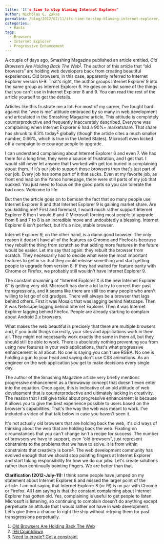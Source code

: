 ```yaml
---
title: 'It's time to stop blaming Internet Explorer'
author: Nicholas C. Zakas
permalink: /blog/2012/07/11/its-time-to-stop-blaming-internet-explorer/
categories:
  - Rants
tags:
  - Browsers
  - Internet Explorer
  - Progressive Enhancement
---
```

A couple of days ago, Smashing Magazine published an article entitled, <cite>Old Browsers Are Holding Back The Web</cite><sup>[1]</sup>. The author of this article that &#8220;old browsers&#8221; are holding web developers back from creating beautiful experiences. Old browsers, in this case, apparently referred to Internet Explorer version 6-9. That's right, the author groups Internet Explorer 9 into the same group as Internet Explorer 6. He goes on to list some of the things that you can't use in Internet Explorer 8 and 9. You can read the rest of the article yourself to get the details.

Articles like this frustrate me a lot. For most of my career, I've fought hard against the &#8220;woe is me&#8221; attitude embraced by so many in web development and articulated in the Smashing Magazine article. This attitude is completely counterproductive and frequently inaccurately described. Everyone was complaining when Internet Explorer 6 had a 90%+ marketshare. That share has shrunk to 6.3% today<sup>[2]</sup> globally (though the article cites a much smaller number, 0.66%, which is true in the United States). Microsoft even kicked off a campaign to encourage people to upgrade.

I can understand complaining about Internet Explorer 6 and even 7. We had them for a long time, they were a source of frustration, and I get that. I would still never let anyone that I worked with get too buried in complaining about them. If it's our job to support those browsers then that's just part of our job. Every job has some part of it that sucks. Even at my favorite job, as front end lead on the Yahoo homepage, there were still parts of my job that sucked. You just need to focus on the good parts so you can tolerate the bad ones. Welcome to life.

But then the article goes on to bemoan the fact that so many people use Internet Explorer 8 and that Internet Explorer 9 is gaining market share. Are you kidding me? First and foremost, I would much rather support Internet Explorer 8 then I would 6 and 7. Microsoft forcing most people to upgrade from 6 and 7 to 8 is an incredible move and undoubtedly a blessing. Internet Explorer 8 isn't perfect, but it's a nice, stable browser.

Internet Explorer 9, on the other hand, is a damn good browser. The only reason it doesn't have all of the features as Chrome and Firefox is because they rebuilt the thing from scratch so that adding more features in the future would be easier. Let me say that again: they rebuilt the browser from scratch. They necessarily had to decide what were the most important features to get in so that they could release something and start getting people to upgrade from version 8. If they had waited for feature parity with Chrome or Firefox, we probably still wouldn't have Internet Explorer 9.

The constant drumming of &#8220;Internet Explorer X is the new Internet Explorer 6&#8243; is getting very old. Microsoft has done a lot to try to correct their past transgressions, and it seems like there are still too many people who aren't willing to let go of old grudges. There will always be a browser that lags behind others. First it was Mosaic that was lagging behind Netscape. Then it was Netscape lagging behind Internet Explorer. Then it was Internet Explorer lagging behind Firefox. People are already starting to complain about Android 2.x browsers.

What makes the web beautiful is precisely that there are multiple browsers and, if you build things correctly, your sites and applications work in them all. They might not necessarily work exactly the same in them all, but they should still be able to work. There is absolutely nothing preventing you from using new features in your web applications, that's what progressive enhancement is all about. No one is saying you can't use RGBA. No one is holding a gun to your head and saying don't use CSS animations. As an engineer on the web application *you* get to make decisions every single day. 

The author of the Smashing Magazine article very briefly mentions progressive enhancement as a throwaway concept that doesn't even enter into the equation. Once again, this is indicative of an old attitude of web development that is counterproductive and ultimately lacking in creativity. The reason that I still give talks about progressive enhancement is because it allows you to give the best experience possible to users based on the browser's capabilities. That's the way the web was meant to work. I've included a video of that talk below in case you haven't seen it.



It's not actually old browsers that are holding back the web, it's old ways of thinking about the web that are holding back the web. Fixating on circumstances that you can't change isn't a recipe for success. The number of browsers we have to support, even &#8220;old browsers&#8221;, just represent constraints to the problems that we have to solve. It is from within constraints that creativity is born<sup>[3]</sup>. The web development community has evolved enough that we should stop pointing fingers at Internet Explorer and start taking responsibility for how we do our jobs. Let's create solutions rather than continually pointing fingers. We are better than that. 

**Clarification (2012-July-11):** I think some people have jumped on my statement about Internet Explorer 8 and missed the larger point of the article. I am not saying that Internet Explorer 8 (or 9!) is on par with Chrome or Firefox. All I am saying is that the constant complaining about Internet Explorer has gotten old. Yes, complaining is useful to get people to listen. Microsoft is listening, so continuing to complain doesn't do anything except perpetuate an attitude that I would rather not have in web development. Let's give them a chance to right the ship without retrying them for past transgressions perpetually.


  1. [Old Browsers Are Holding Back The Web][1]
  2. [IE6 Countdown][2]
  3. [Need to create? Get a constraint][3]

 [1]: http://www.smashingmagazine.com/2012/07/09/old-browsers-are-holding-back-the-web/
 [2]: http://www.ie6countdown.com/
 [3]: http://www.wired.com/wiredscience/2011/11/need-to-create-get-a-constraint/
